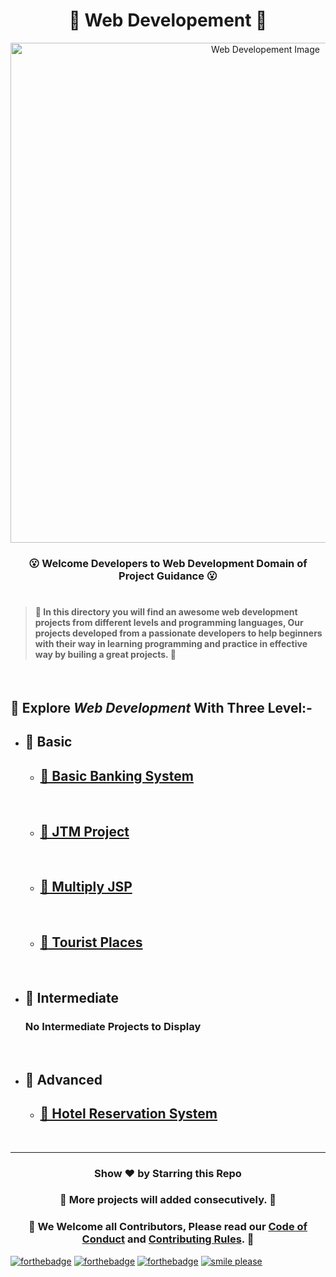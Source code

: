 <h1 align="center">💚 Web Developement 💚</h1>
<p align="center"><img src="http://www.parzlogic.com/wp-content/uploads/2017/10/web-dev.jpg" alt="Web Developement Image" width=800px />
   <h3><p align="center"><strong>😮 Welcome Developers to Web Development Domain of Project Guidance 😮</strong></p>
</p></h3>

<h1></h1>

> <h4>🍊 In this directory you will find an awesome web development projects from different levels and programming languages, Our projects developed from a passionate developers to help beginners with their way in learning programming and practice in effective way by builing a great projects. 🍊</h4>

</br>

<h2> 🎯 Explore <i>Web Development</i> With Three Level:-</h2>

- <h2>🚩 Basic</h2>

  - [<h2>🌼 Basic Banking System</h2>](https://github.com/Kushal997-das/Project-Guidance/tree/main/Web%20Development/Basic/Basic%20Banking%20System)</br>

  - [<h2>🌼 JTM Project</h2>](https://github.com/Kushal997-das/Project-Guidance/tree/main/Web%20Development/Basic/JTM%20Project)</br>

  - [<h2>🌼 Multiply JSP</h2>](https://github.com/Kushal997-das/Project-Guidance/tree/main/Web%20Development/Basic/Multiply%20JSP)</br>
  
  - [<h2>🌼 Tourist Places</h2>](https://github.com/Kushal997-das/Project-Guidance/tree/main/Web%20Development/Basic/Tourist%20Places)</br>
  
- <h2>🚩 Intermediate</h2>
  <h3>No Intermediate Projects to Display</h3>
  </br>

- <h2>🚩 Advanced</h2>

  - [<h2>🌼 Hotel Reservation System</h2>](https://github.com/Kushal997-das/Project-Guidance/tree/main/Web%20Development/Advanced/Hotel%20Reservation%20System)</br>
  

---

<h3> <p align="center">Show ❤️ by Starring this Repo</p> </h3>

<h3> <p align="center"> 💌 More projects will added consecutively. 💌</p> </h3>

### <p align="center"> 🎉 We Welcome all Contributors, Please read our [Code of Conduct](https://github.com/Kushal997-das/Project-Guidance/blob/main/CODE_OF_CONDUCT.md) and [Contributing Rules](https://github.com/Kushal997-das/Project-Guidance/blob/main/CONTRIBUTING.md). 🎉

[![forthebadge](https://forthebadge.com/images/badges/built-by-developers.svg)](https://forthebadge.com)
[![forthebadge](https://forthebadge.com/images/badges/built-with-love.svg)](https://forthebadge.com)
[![forthebadge](https://forthebadge.com/images/badges/built-with-swag.svg)](https://forthebadge.com)
[![smile please](https://forthebadge.com/images/badges/makes-people-smile.svg)](https://github.com/Kushal997-das/)
